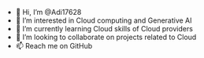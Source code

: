 - 👋 Hi, I’m @Adi17628
- 👀 I’m interested in Cloud computing and Generative AI
- 🌱 I’m currently learning Cloud skills of Cloud providers
- 💞️ I’m looking to collaborate on projects related to Cloud
- 📫 Reach me on GitHub

<!---
Adi17628/Adi17628 is a ✨ special ✨ repository because its `README.md` (this file) appears on your GitHub profile.
You can click the Preview link to take a look at your changes.
--->

